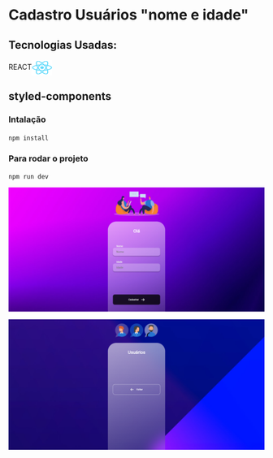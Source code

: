 # Cadastro Usuários "nome e idade"

## Tecnologias Usadas:

  REACT<img align="center" alt="Paulo-REACT" height="30" width="40" src="https://raw.githubusercontent.com/devicons/devicon/master/icons/react/react-original.svg" alt="Paulo-REACT" />
  ## styled-components

### Intalação
`npm install`

### Para rodar o projeto
`npm run dev`

<img src="https://github.com/paulogilvan/register-whit-react/blob/master/src/assets/img-register.png?raw=true" />

<img src="https://github.com/paulogilvan/register-whit-react/blob/master/src/assets/img-registered.png?raw=true" />
